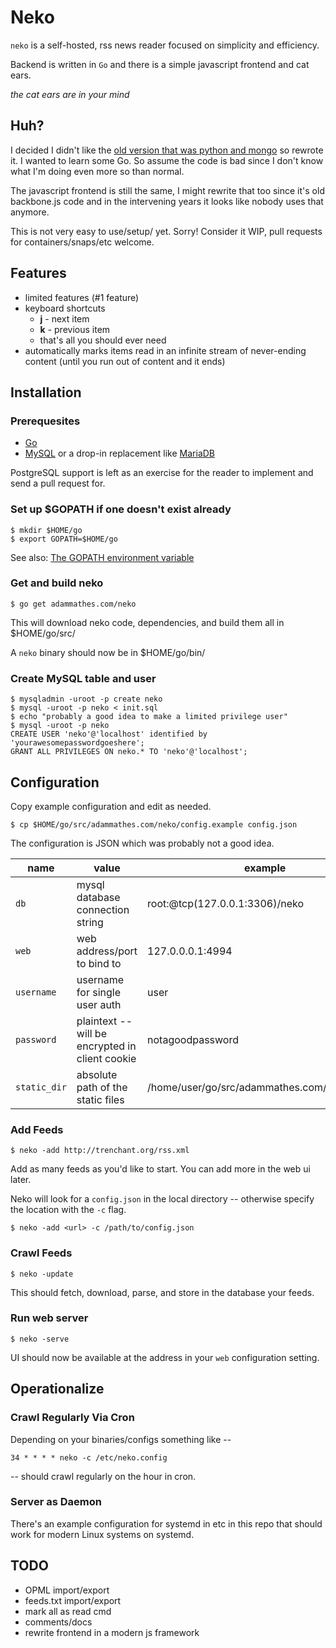 # Neko


`neko` is a self-hosted, rss news reader focused on simplicity and efficiency.

Backend is written in `Go` and there is a simple javascript frontend and cat ears.

*the cat ears are in your mind*

## Huh?

I decided I didn't like the [old version that was python and mongo](https://github.com/adammathes/neko_v1) so rewrote it. I wanted to learn some Go. So assume the code is bad since I don't know what I'm doing even more so than normal.

The javascript frontend is still the same, I might rewrite that too since it's old backbone.js code and in the intervening years it looks like nobody uses that anymore.

This is not very easy to use/setup/ yet. Sorry! Consider it WIP, pull requests for containers/snaps/etc welcome.

## Features

   * limited features (#1 feature)
   * keyboard shortcuts
      * **j** - next item
      * **k** - previous item
      * that's all you should ever need
   * automatically marks items read in an infinite stream of never-ending content (until you run out of content and it ends)
   
## Installation

### Prerequesites 

   * [Go](https://golang.org)
   * [MySQL](https://dev.mysql.com) or a drop-in replacement like [MariaDB](https://mariadb.com)

PostgreSQL support is left as an exercise for the reader to implement and send a pull request for.

### Set up $GOPATH if one doesn't exist already

    $ mkdir $HOME/go  
    $ export GOPATH=$HOME/go
    
See also: [The GOPATH environment variable](https://golang.org/doc/code.html#GOPATH)

### Get and build neko

    $ go get adammathes.com/neko
   
This will download neko code, dependencies, and build them all in $HOME/go/src/

A `neko` binary should now be in $HOME/go/bin/
   
### Create MySQL table and user

    $ mysqladmin -uroot -p create neko  
    $ mysql -uroot -p neko < init.sql  
    $ echo "probably a good idea to make a limited privilege user"  
    $ mysql -uroot -p neko  
    CREATE USER 'neko'@'localhost' identified by 'yourawesomepasswordgoeshere';  
    GRANT ALL PRIVILEGES ON neko.* TO 'neko'@'localhost';  
       
## Configuration 

Copy example configuration and edit as needed.

    $ cp $HOME/go/src/adammathes.com/neko/config.example config.json

The configuration is JSON which was probably not a good idea.

| name         | value                                            | example        |
|--------------|--------------------------------------------------|----------------|
| `db`         | mysql database connection string                 | root:@tcp(127.0.0.1:3306)/neko |
| `web`        | web address/port to bind to                      | 127.0.0.0.1:4994 |
| `username`   | username for single user auth                    | user
| `password`   | plaintext -- will be encrypted in client cookie  | notagoodpassword    |
| `static_dir` | absolute path of the static files                |/home/user/go/src/adammathes.com/neko/static/|


### Add Feeds

    $ neko -add http://trenchant.org/rss.xml

Add as many feeds as you'd like to start. You can add more in the web ui later.

Neko will look for a `config.json` in the local directory -- otherwise specify the location with the `-c` flag.

    $ neko -add <url> -c /path/to/config.json

### Crawl Feeds

    $ neko -update

This should fetch, download, parse, and store in the database your feeds.

### Run web server

    $ neko -serve
    
UI should now be available at the address in your `web` configuration setting.
 
## Operationalize

### Crawl Regularly Via Cron

Depending on your binaries/configs something like --

    34 * * * * neko -c /etc/neko.config

-- should crawl regularly on the hour in cron.

### Server as Daemon

There's an example configuration for systemd in etc in this repo that should work for modern Linux systems on systemd.

## TODO

   * OPML import/export
   * feeds.txt import/export
   * mark all as read cmd
   * comments/docs
   * rewrite frontend in a modern js framework
